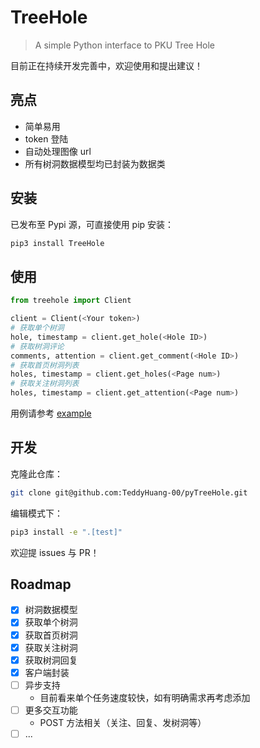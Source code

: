 # TreeHole

> A simple Python interface to PKU Tree Hole

目前正在持续开发完善中，欢迎使用和提出建议！

## 亮点

- 简单易用
- token 登陆
- 自动处理图像 url
- 所有树洞数据模型均已封装为数据类

## 安装

已发布至 Pypi 源，可直接使用 pip 安装：

```bash
pip3 install TreeHole
```

## 使用

```python
from treehole import Client

client = Client(<Your token>)
# 获取单个树洞
hole, timestamp = client.get_hole(<Hole ID>)
# 获取树洞评论
comments, attention = client.get_comment(<Hole ID>)
# 获取首页树洞列表
holes, timestamp = client.get_holes(<Page num>)
# 获取关注树洞列表
holes, timestamp = client.get_attention(<Page num>)
```

用例请参考 [example](./tests/sample.py)

## 开发

克隆此仓库：

```bash
git clone git@github.com:TeddyHuang-00/pyTreeHole.git
```

编辑模式下：

```bash
pip3 install -e ".[test]"
```

欢迎提 issues 与 PR！

## Roadmap

- [x] 树洞数据模型
- [x] 获取单个树洞
- [x] 获取首页树洞
- [x] 获取关注树洞
- [x] 获取树洞回复
- [x] 客户端封装
- [ ] 异步支持
  - 目前看来单个任务速度较快，如有明确需求再考虑添加
- [ ] 更多交互功能
  - POST 方法相关（关注、回复、发树洞等）
- [ ] ...
